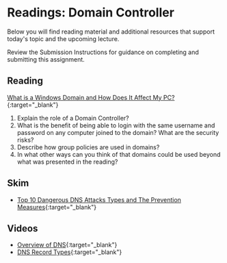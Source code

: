 # Readings: Domain Controller

Below you will find reading material and additional resources that support today's topic and the upcoming lecture.

Review the Submission Instructions for guidance on completing and submitting this assignment.

## Reading

[What is a Windows Domain and How Does It Affect My PC?](https://www.howtogeek.com/194069/what-is-a-windows-domain-and-how-does-it-affect-my-pc/){:target="_blank"}

1. Explain the role of a Domain Controller?
1. What is the benefit of being able to login with the same username and password on any computer joined to the domain? What are the security risks?
1. Describe how group policies are used in domains?
1. In what other ways can you think of that domains could be used beyond what was presented in the reading?

## Skim

- [Top 10 Dangerous DNS Attacks Types and The Prevention Measures](https://cybersecuritynews.com/dns-attacks/){:target="_blank"}

## Videos

- [Overview of DNS](https://www.professormesser.com/network-plus/n10-008/n10-008-video/an-overview-of-dns-n10-008/){:target="_blank"}
- [DNS Record Types](https://www.professormesser.com/network-plus/n10-008/n10-008-video/dns-record-types-n10-008/){:target="_blank"}
